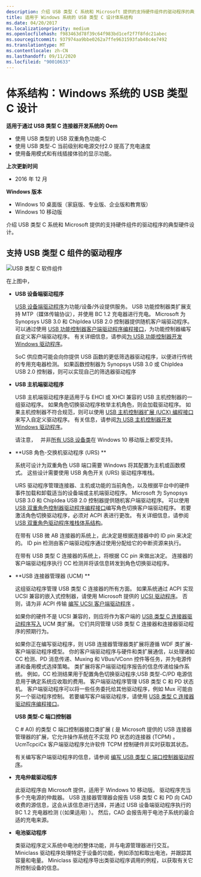 ```yaml
---
description: 介绍 USB 类型 C 系统和 Microsoft 提供的支持硬件组件的驱动程序的典型硬件设计。
title: 适用于 Windows 系统的 USB 类型 C 设计体系结构
ms.date: 04/20/2017
ms.localizationpriority: medium
ms.openlocfilehash: f983463d78f39c64f983bd1cef2f7f8fdc21abec
ms.sourcegitcommit: 937974aa9bbe0262a7ffe9631593fab48c4e7492
ms.translationtype: MT
ms.contentlocale: zh-CN
ms.lasthandoff: 09/11/2020
ms.locfileid: "90010633"
---
```

# <a name="architecture-usb-type-c-design-for-a-windows-system"></a>体系结构：Windows 系统的 USB 类型 C 设计


**适用于通过 USB 类型 C 连接器开发系统的 Oem**

-   使用 USB 类型的 USB 双重角色功能-C
-   使用 USB 类型-C 当前级别和电源交付2.0 提高了充电速度
-   使用备用模式和有线插接体验的显示功能。

**上次更新时间**

-   2016 年 12 月

**Windows 版本**

-   Windows 10 桌面版（家庭版、专业版、企业版和教育版）
-   Windows 10 移动版

介绍 USB 类型 C 系统和 Microsoft 提供的支持硬件组件的驱动程序的典型硬件设计。

## <a name="drivers-for-supporting-usb-type-c-components"></a><a href="" id="drivers"></a>支持 USB 类型 C 组件的驱动程序


![USB 类型 C 软件组件](images/type-c-arch.png)

在上图中，

-   **USB 设备端驱动程序**

    [USB 设备端驱动程序](usb-device-side-drivers-in-windows.md)为功能/设备/外设提供服务。 USB 功能控制器类扩展支持 MTP（媒体传输协议），并使用 BC 1.2 充电器进行充电。 Microsoft 为 Synopsys USB 3.0 和 ChipIdea USB 2.0 控制器提供随机客户端驱动程序。 可以通过使用 [USB 功能控制器客户端驱动程序编程接口](/previous-versions/windows/hardware/drivers/mt188010(v=vs.85))，为功能控制器编写自定义客户端驱动程序。 有关详细信息，请参阅[为 USB 功能控制器开发 Windows 驱动程序](developing-windows-drivers-for-usb-function-controllers.md)。

    SoC 供应商可能会向你提供 USB 函数的更低筛选器驱动程序，以便进行传统的专用充电器检测。 如果函数控制器为 Synopsys USB 3.0 或 ChipIdea USB 2.0 控制器，则可以实现自己的筛选器驱动程序

-   **USB 主机端驱动程序**

    USB 主机端驱动程序是适用于与 EHCI 或 XHCI 兼容的 USB 主机控制器的一组驱动程序。 如果角色切换驱动程序枚举主机角色，则会加载驱动程序。 如果主机控制器不符合规范，则可以使用 [USB 主机控制器扩展 (UCX) 编程接口](/previous-versions/windows/hardware/drivers/mt188009(v=vs.85))来写入自定义驱动程序。 有关信息，请参阅[为 USB 主机控制器开发 Windows 驱动程序](developing-windows-drivers-for-usb-host-controllers.md)。

    请注意，    并非[所有 USB 设备类](supported-usb-classes.md)在 Windows 10 移动版上都受支持。

     

-   **USB 角色-交换机驱动程序 (URS) **

    系统可设计为双重角色 USB 端口需要 Windows 将其配置为主机或函数模式。 这些设计需要使用 USB 角色开关 (URS) 驱动程序堆栈。

    URS 驱动程序管理连接器、主机或功能的当前角色，以及根据平台中的硬件事件加载和卸载适当的设备端或主机端驱动程序。 Microsoft 为 Synopsys USB 3.0 和 ChipIdea USB 2.0 控制器提供随机客户端驱动程序。 可以使用 [USB 双重角色控制器驱动程序编程接口](/previous-versions/windows/hardware/drivers/mt628026(v=vs.85))编写角色切换客户端驱动程序。 若要激活角色切换驱动程序，必须对 ACPI 表进行更改。 有关详细信息，请参阅 [USB 双重角色驱动程序堆栈体系结构](usb-dual-role-driver-stack-architecture.md)。

    在带有 USB 微 AB 连接器的系统上，此决定是根据连接器中的 ID pin 来决定的。 ID pin 检测由客户端驱动程序通过使用分配给它的中断资源来执行。

    在带有 USB 类型 C 连接器的系统上，将根据 CC pin 来做出决定。 连接器的客户端驱动程序执行 CC 检测并将该信息转发到角色切换驱动程序。

-   **USB 连接器管理器 (UCM) **

    这组驱动程序管理 USB 类型 C 连接器的所有方面。 如果系统通过 ACPI 实现 UCSI 兼容的嵌入式控制器，请使用 Microsoft 提供的 [UCSI 驱动程序](ucsi.md)。 否则，请为非 ACPI 传输 [编写 UCSI 客户端驱动程序](write-a-ucsi-driver.md) 。

    如果你的硬件不是 UCSI 兼容的，则应将作为客户端的 [USB 类型 C 连接器驱动程序写入](bring-up-a-usb-type-c-connector-on-a-windows-system.md) UCM 类扩展。 它们共同管理 USB 类型 C 连接器和连接器驱动程序的预期行为。

    如果你正在编写驱动程序，则 USB 连接器管理器类扩展将遵循 WDF 类扩展-客户端驱动程序模型。 你的客户端驱动程序与硬件和类扩展通信，以处理诸如 CC 检测、PD 消息传递、Muxing 和 VBus/VConn 控件等任务，并为电源传递和备用模式选择策略。 类扩展将客户端驱动程序报告的信息传递给操作系统。 例如，CC 检测结果用于配置角色切换驱动程序;USB 类型-C/PD 电源信息用于确定系统应收取的费用。 客户端驱动程序管理 USB 类型 C 和 PD 状态机。 客户端驱动程序可以将一些任务委托给其他驱动程序，例如 Mux 可能由另一个驱动程序控制。 若要编写客户端驱动程序，请使用 [USB 类型 C 连接器驱动程序编程接口](/previous-versions/windows/hardware/drivers/mt188011(v=vs.85))。

    **USB 类型-C 端口控制器**

    C # A0) 的类型 C 端口控制器接口类扩展 ( 是 Microsoft 提供的 USB 连接器管理器的扩展，它允许操作系统在不实现 PD 状态的连接器 (TCPM) 。 UcmTcpciCx 客户端驱动程序允许软件 TCPM 控制硬件并实时获取其状态。

    有关编写客户端驱动程序的信息，请参阅 [编写 USB 类型 C 端口控制器驱动程序](write-a-usb-type-c-port-controller-driver.md)。

-   **充电仲裁驱动程序**

    此驱动程序由 Microsoft 提供，适用于 Windows 10 移动版。 驱动程序充当多个充电源的仲裁器。 USB 连接器管理器会报告 USB 类型 C 和 PD 向 CAD 收费的源信息，这会从该信息进行选择，并通过 USB 设备端驱动程序执行的 BC 1.2 充电器检测 (（如果适用) ）。 然后，CAD 会报告用于电池子系统的最合适的充电来源。

-   **电池驱动程序**

    类驱动程序定义系统中电池的整体功能，并与电源管理器进行交互。 Miniclass 驱动程序处理特定于设备的功能，例如添加和取出电池，并跟踪其容量和电量。 Miniclass 驱动程序导出类驱动程序调用的例程，以获取有关它所控制设备的信息。

 

